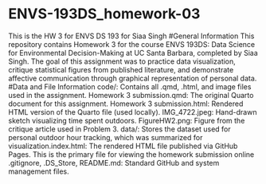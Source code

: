 # ENVS-193DS_homework-03
This is the HW 3 for ENVS DS 193 for Siaa Singh 
#General Information
This repository contains Homework 3 for the course ENVS 193DS: Data Science for Environmental Decision-Making at UC Santa Barbara, completed by Siaa Singh. The goal of this assignment was to practice data visualization, critique statistical figures from published literature, and demonstrate affective communication through graphical representation of personal data.
#Data and File Information 
code/: Contains all .qmd, .html, and image files used in the assignment. Homework 3 submission.qmd: The original Quarto document for this assignment. Homework 3 submission.html: Rendered HTML version of the Quarto file (used locally). IMG_4722.jpeg: Hand-drawn sketch visualizing time spent outdoors. FigureHW2.png: Figure from the critique article used in Problem 3. data/: Stores the dataset used for personal outdoor hour tracking, which was summarized for visualization.index.html: The rendered HTML file published via GitHub Pages. This is the primary file for viewing the homework submission online .gitignore, .DS_Store, README.md: Standard GitHub and system management files.



